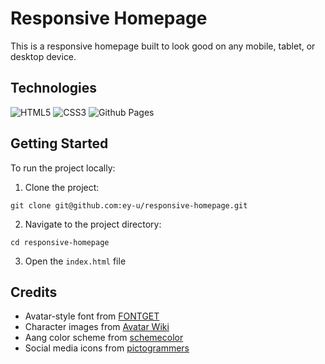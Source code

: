 # Responsive Homepage

This is a responsive homepage built to look good on any mobile, tablet, or desktop device.

## Technologies

![HTML5](https://img.shields.io/badge/html5-%23E34F26.svg?style=for-the-badge&logo=html5&logoColor=white)
![CSS3](https://img.shields.io/badge/css3-%231572B6.svg?style=for-the-badge&logo=css3&logoColor=white)
![Github Pages](https://img.shields.io/badge/github%20pages-121013?style=for-the-badge&logo=github&logoColor=white)

## Getting Started

To run the project locally:

1. Clone the project:

```
git clone git@github.com:ey-u/responsive-homepage.git
```

2. Navigate to the project directory:

```
cd responsive-homepage
```

3. Open the `index.html` file

## Credits

- Avatar-style font from [FONTGET](https://www.fontget.com/font/avatar-airbender/)
- Character images from [Avatar Wiki](https://avatar.fandom.com/wiki/Avatar_Wiki)
- Aang color scheme from [schemecolor](https://www.schemecolor.com/aang-avatar-the-last-airbender.php)
- Social media icons from [pictogrammers](https://pictogrammers.com/)
